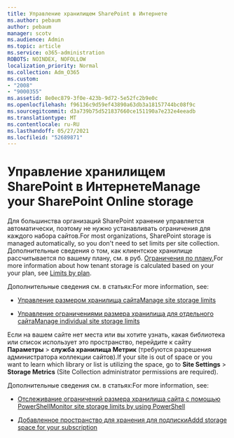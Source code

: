 ```yaml
---
title: Управление хранилищем SharePoint в Интернете
ms.author: pebaum
author: pebaum
manager: scotv
ms.audience: Admin
ms.topic: article
ms.service: o365-administration
ROBOTS: NOINDEX, NOFOLLOW
localization_priority: Normal
ms.collection: Adm_O365
ms.custom:
- "2008"
- "9000355"
ms.assetid: 8e0ec879-3f0e-423b-9d72-5e52fc2b9e0c
ms.openlocfilehash: f96136c9d59ef43890a63db3a18157744bc08f9c
ms.sourcegitcommit: d3a739b75d521837660ce151190a7e232e4eeadb
ms.translationtype: MT
ms.contentlocale: ru-RU
ms.lasthandoff: 05/27/2021
ms.locfileid: "52689871"
---
```

# <a name="manage-your-sharepoint-online-storage"></a><span data-ttu-id="82f4b-102">Управление хранилищем SharePoint в Интернете</span><span class="sxs-lookup"><span data-stu-id="82f4b-102">Manage your SharePoint Online storage</span></span>

<span data-ttu-id="82f4b-103">Для большинства организаций SharePoint хранение управляется автоматически, поэтому не нужно устанавливать ограничения для каждого набора сайтов.</span><span class="sxs-lookup"><span data-stu-id="82f4b-103">For most organizations, SharePoint storage is managed automatically, so you don't need to set limits per site collection.</span></span> <span data-ttu-id="82f4b-104">Дополнительные сведения о том, как клиентское хранилище рассчитывается по вашему плану, см. в руб. [Ограничения по плану.](/office365/servicedescriptions/sharepoint-online-service-description/sharepoint-online-limits?redirectedfrom=MSDN#limits-by-plan)</span><span class="sxs-lookup"><span data-stu-id="82f4b-104">For more information about how tenant storage is calculated based on your your plan, see [Limits by plan](/office365/servicedescriptions/sharepoint-online-service-description/sharepoint-online-limits?redirectedfrom=MSDN#limits-by-plan).</span></span>

<span data-ttu-id="82f4b-105">Дополнительные сведения см. в статьях:</span><span class="sxs-lookup"><span data-stu-id="82f4b-105">For more information, see:</span></span>

- [<span data-ttu-id="82f4b-106">Управление размером хранилища сайта</span><span class="sxs-lookup"><span data-stu-id="82f4b-106">Manage site storage limits</span></span>](/sharepoint/manage-site-collection-storage-limits)

- [<span data-ttu-id="82f4b-107">Управление ограничениями размера хранилища для отдельного сайта</span><span class="sxs-lookup"><span data-stu-id="82f4b-107">Manage individual site storage limits</span></span>](/sharepoint/manage-site-collection-storage-limits#manage-individual-site-storage-limits)

<span data-ttu-id="82f4b-108">Если на вашем сайте нет места или вы хотите узнать, какая библиотека или список использует это пространство, перейдите к сайту **Параметры**  >  **служба хранилища Метрик** (требуются разрешения администратора коллекции сайтов).</span><span class="sxs-lookup"><span data-stu-id="82f4b-108">If your site is out of space or you want to learn which library or list is utilizing the space, go to **Site Settings** > **Storage Metrics** (Site Collection administrator permissions are required).</span></span>

<span data-ttu-id="82f4b-109">Дополнительные сведения см. в статьях:</span><span class="sxs-lookup"><span data-stu-id="82f4b-109">For more information, see:</span></span>

- [<span data-ttu-id="82f4b-110">Отслеживание ограничений размера хранилища сайта с помощью PowerShell</span><span class="sxs-lookup"><span data-stu-id="82f4b-110">Monitor site storage limits by using PowerShell</span></span>](/sharepoint/manage-site-collection-storage-limits#monitor-site-storage-limits-by-using-powershell)

- [<span data-ttu-id="82f4b-111">Добавленное пространство для хранения для подписки</span><span class="sxs-lookup"><span data-stu-id="82f4b-111">Addd storage space for your subscription</span></span>](/microsoft-365/commerce/add-storage-space) 
  